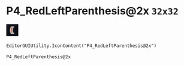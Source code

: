 # P4_RedLeftParenthesis@2x `32x32`
<img src="/img/P4_RedLeftParenthesis.png" width=32 height=32>

``` CSharp
EditorGUIUtility.IconContent("P4_RedLeftParenthesis@2x")
```
```
P4_RedLeftParenthesis@2x
```
